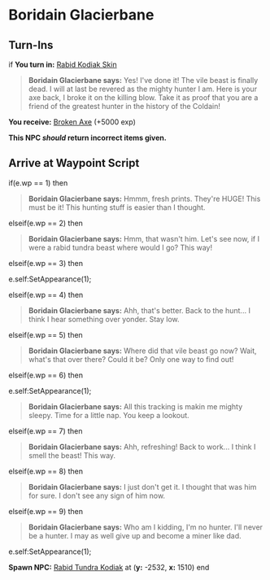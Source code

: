 # Boridain Glacierbane


## Turn-Ins





if **You turn in:** [Rabid Kodiak Skin](/item/30266)


>**Boridain Glacierbane says:** Yes! I've done it! The vile beast is finally dead. I will at last be revered as the mighty hunter I am. Here is your axe back, I broke it on the killing blow. Take it as proof that you are a friend of the greatest hunter in the history of the Coldain!


 **You receive:**  [Broken Axe](/item/30267) (+5000 exp)

**This NPC *should* return incorrect items given.**

## Arrive at Waypoint Script

if(e.wp == 1) then


>**Boridain Glacierbane says:** Hmmm, fresh prints. They're HUGE! This must be it! This hunting stuff is easier than I thought.

elseif(e.wp == 2) then


>**Boridain Glacierbane says:** Hmm, that wasn't him.  Let's see now, if I were a rabid tundra beast where would I go? This way!

elseif(e.wp == 3) then


e.self:SetAppearance(1);

elseif(e.wp == 4) then


>**Boridain Glacierbane says:** Ahh, that's better. Back to the hunt... I think I hear something over yonder. Stay low.

elseif(e.wp == 5) then


>**Boridain Glacierbane says:** Where did that vile beast go now? Wait, what's that over there? Could it be? Only one way to find out!

elseif(e.wp == 6) then


e.self:SetAppearance(1);


>**Boridain Glacierbane says:** All this tracking is makin me mighty sleepy. Time for a little nap. You keep a lookout.

elseif(e.wp == 7) then


>**Boridain Glacierbane says:** Ahh, refreshing! Back to work... I think I smell the beast! This way.

elseif(e.wp == 8) then


>**Boridain Glacierbane says:** I just don't get it. I thought that was him for sure. I don't see any sign of him now.

elseif(e.wp == 9) then


>**Boridain Glacierbane says:** Who am I kidding, I'm no hunter. I'll never be a hunter. I may as well give up and become a miner like dad.


e.self:SetAppearance(1);


**Spawn NPC:**  [Rabid Tundra Kodiak](/npc/116017) at (**y:** -2532, **x:** 1510)
end